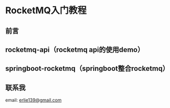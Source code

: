# RocketMQ入门教程

## 前言

## rocketmq-api（rocketmq api的使用demo）

## springboot-rocketmq（springboot整合rocketmq）

## 联系我

email: erlie139@gmail.com
